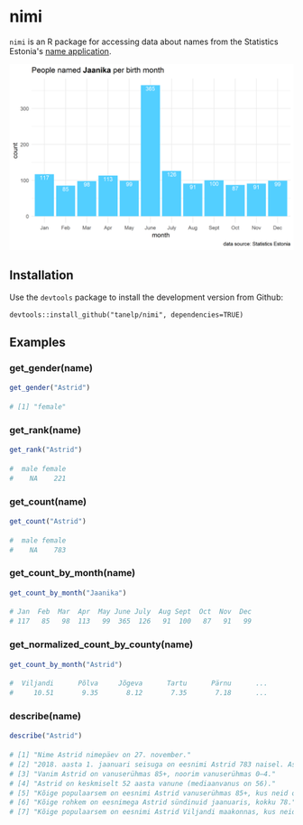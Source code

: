 # nimi

`nimi` is an R package for accessing data about names from the Statistics Estonia's [name application](https://www.stat.ee/public/apps/nimed/).

![](figures/jaanika.png)

## Installation

Use the `devtools` package to install the development version from Github:

```
devtools::install_github("tanelp/nimi", dependencies=TRUE)
```

## Examples

### get_gender(name)

```R
get_gender("Astrid")

# [1] "female"
```

### get_rank(name)

```R
get_rank("Astrid")

#  male female 
#    NA    221
```

### get_count(name)

```R
get_count("Astrid")

#  male female 
#    NA    783
```

### get_count_by_month(name)

```R
get_count_by_month("Jaanika")

# Jan  Feb  Mar  Apr  May June July  Aug Sept  Oct  Nov  Dec 
# 117   85   98  113   99  365  126   91  100   87   91   99
```

### get_normalized_count_by_county(name)

```R
get_count_by_month("Astrid")

#  Viljandi      Põlva     Jõgeva      Tartu      Pärnu      ...
#     10.51       9.35       8.12       7.35       7.18      ...
```


### describe(name)

```R
describe("Astrid")

# [1] "Nime Astrid nimepäev on 27. november."                      
# [2] "2018. aasta 1. jaanuari seisuga on eesnimi Astrid 783 naisel. Astrid on populaarsuselt 221. naisenimi."
# [3] "Vanim Astrid on vanuserühmas 85+, noorim vanuserühmas 0–4."                   
# [4] "Astrid on keskmiselt 52 aasta vanune (mediaanvanus on 56)."
# [5] "Kõige populaarsem on eesnimi Astrid vanuserühmas 85+, kus neid on 10 000 elaniku kohta 18,32."
# [6] "Kõige rohkem on eesnimega Astrid sündinuid jaanuaris, kokku 78."  
# [7] "Kõige populaarsem on eesnimi Astrid Viljandi maakonnas, kus neid on maakonna 10 000 elaniku kohta 10,51."
```
